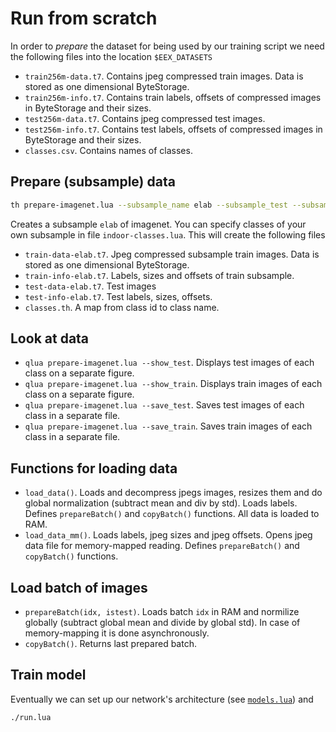 # Run from scratch
In order to *prepare* the dataset for being used by our training script we need the following files into the location `$EEX_DATASETS`

 - `train256m-data.t7`. Contains jpeg compressed train images. Data is stored as one dimensional ByteStorage.
 - `train256m-info.t7`. Contains train labels, offsets of compressed images in ByteStorage and their sizes.
 - `test256m-data.t7`. Contains jpeg compressed test images.
 - `test256m-info.t7`. Contains test labels, offsets of compressed images in ByteStorage and their sizes.
 - `classes.csv`. Contains names of classes.

## Prepare (subsample) data
```bash
th prepare-imagenet.lua --subsample_name elab --subsample_test --subsample_train --convert_class_names
```
Creates a subsample `elab` of imagenet. You can specify classes of your own subsample in file `indoor-classes.lua`. This will create the following files

 - `train-data-elab.t7`. Jpeg compressed subsample train images. Data is stored as one dimensional ByteStorage.
 - `train-info-elab.t7`. Labels, sizes and offsets of train subsample. 
 - `test-data-elab.t7`. Test images
 - `test-info-elab.t7`. Test labels, sizes, offsets.
 - `classes.th`. A map from class id to class name.

## Look at data
- `qlua prepare-imagenet.lua --show_test`. Displays test images of each class on a separate figure. 
- `qlua prepare-imagenet.lua --show_train`. Displays train images of each class on a separate figure. 
- `qlua prepare-imagenet.lua --save_test`. Saves test images of each class in a separate file. 
- `qlua prepare-imagenet.lua --save_train`. Saves train images of each class in a separate file. 

## Functions for loading data
- `load_data()`. Loads and decompress jpegs images, resizes them and do global normalization (subtract mean and div by std). Loads labels. Defines `prepareBatch()` and `copyBatch()` functions. All data is loaded to RAM. 
- `load_data_mm()`. Loads labels, jpeg sizes and jpeg offsets. Opens jpeg data file for memory-mapped reading. Defines `prepareBatch()` and `copyBatch()` functions.

## Load batch of images
- `prepareBatch(idx, istest)`. Loads batch `idx` in RAM and normilize globally (subtract global mean and divide by global std). In case of memory-mapping it is done asynchronously. 
- `copyBatch()`. Returns last prepared batch.  

## Train model
Eventually we can set up our network's architecture (see [`models.lua`](../models.lua)) and
```bash
./run.lua
```
